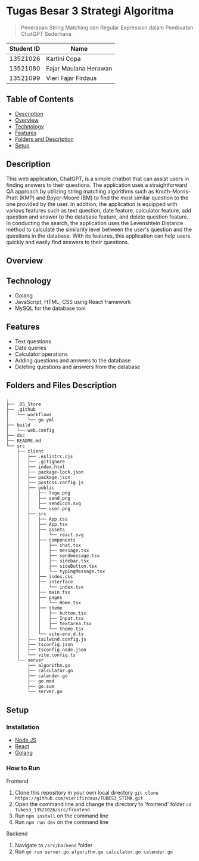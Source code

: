 # Tugas Besar 3 Strategi Algoritma

> Penerapan String Matching dan Regular Expression dalam Pembuatan ChatGPT Sederhana

| Student ID | Name                  |
| ---------- | --------------------- |
| 13521026   | Kartini Copa          |
| 13521080   | Fajar Maulana Herawan |
| 13521099   | Vieri Fajar Firdaus   |

## Table of Contents

* [Description](#description)
* [Overview](#overview)
* [Technology](#technology)
* [Features](#features)
* [Folders and Description](#folders-and-description)
* [Setup](#setup)

## Description

This web application, ChatGPT, is a simple chatbot that can assist users in finding answers to their questions. The application uses a straightforward QA approach by utilizing string matching algorithms such as Knuth-Morris-Pratt (KMP) and Boyer-Moore (BM) to find the most similar question to the one provided by the user. In addition, the application is equipped with various features such as text question, date feature, calculator feature, add question and answer to the database feature, and delete question feature. In conducting the search, the application uses the Levenshtein Distance method to calculate the similarity level between the user's question and the questions in the database. With its features, this application can help users quickly and easily find answers to their questions.

## Overview

## Technology

- Golang
- JavaScript, HTML, CSS using React framework
- MySQL for the database tool

## Features

- Text questions
- Date queries
- Calculator operations
- Adding questions and answers to the database
- Deleting questions and answers from the database

## **Folders and Files Description**

```
.
├── .DS_Store
├── .github
│   └── workflows
│       └── go.yml
├── build
│   └── web.config
├── doc
├── README.md
└── src
    ├── client
    │   ├── .eslintrc.cjs
    │   ├── .gitignore
    │   ├── index.html
    │   ├── package-lock.json
    │   ├── package.json
    │   ├── postcss.config.js
    │   ├── public
    │   │   ├── logo.png
    │   │   ├── send.png
    │   │   ├── sendIcon.svg
    │   │   └── user.png
    │   ├── src
    │   │   ├── App.css
    │   │   ├── App.tsx
    │   │   ├── assets
    │   │   │   └── react.svg
    │   │   ├── components
    │   │   │   ├── chat.tsx
    │   │   │   ├── message.tsx
    │   │   │   ├── sendmessage.tsx
    │   │   │   ├── sidebar.tsx
    │   │   │   ├── sideButton.tsx
    │   │   │   └── typingMessage.tsx
    │   │   ├── index.css
    │   │   ├── interface
    │   │   │   └── index.tsx
    │   │   ├── main.tsx
    │   │   ├── pages
    │   │   │   └── Home.tsx
    │   │   ├── theme
    │   │   │   ├── button.tsx
    │   │   │   ├── Input.tsx
    │   │   │   ├── textarea.tsx
    │   │   │   └── theme.tsx
    │   │   └── vite-env.d.ts
    │   ├── tailwind.config.js
    │   ├── tsconfig.json
    │   ├── tsconfig.node.json
    │   └── vite.config.ts
    └── server
        ├── algorithm.go
        ├── calculator.go
        ├── calender.go
        ├── go.mod
        ├── go.sum
        └── server.go
```

## Setup

### Installation

* [Node JS](https://nodejs.org/en/)
* [React](https://reactjs.org/)
* [Golang](https://go.dev/)

### How to Run

Frontend

1. Clone this repository in your own local directory
   `git clone https://github.com/vierifirdaus/TUBES3_STIMA.git`
2. Open the command line and change the directory to 'frontend' folder
   `cd Tubes3_13521026/src/frontend`
3. Run `npm install` on the command line
4. Run `npm run dev` on the command line

Backend

1. Navigate to `/src/backend` folder
2. Run `go run server.go algorithm.go calculator.go calender.go`
